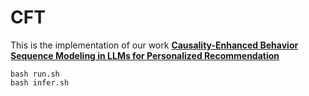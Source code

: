 # CFT
This is the implementation of our work **[Causality-Enhanced Behavior Sequence Modeling in LLMs for Personalized Recommendation](https://arxiv.org/abs/2410.22809)**

```shell
bash run.sh
bash infer.sh
```
